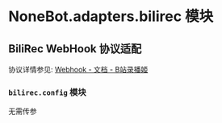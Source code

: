 # NoneBot.adapters.bilirec 模块

## BiliRec WebHook 协议适配

协议详情参见: [Webhook - 文档 - B站录播姬](https://rec.danmuji.org/docs/desktop/webhook/)


### `bilirec.config` 模块

无需传参

